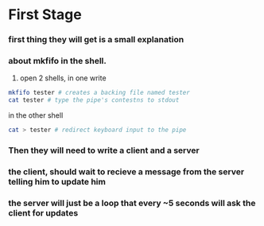 # First Stage

### first thing they will get is a small explanation
### about mkfifo in the shell.

1. open 2 shells, in one write 
```bash
mkfifo tester # creates a backing file named tester
cat tester # type the pipe's contestns to stdout
```
in the other shell
```bash
cat > tester # redirect keyboard input to the pipe
```

### Then they will need to write a client and a server
### the client, should wait to recieve a message from the server telling him to update him
### the server will just be a loop that every ~5 seconds will ask the client for updates

